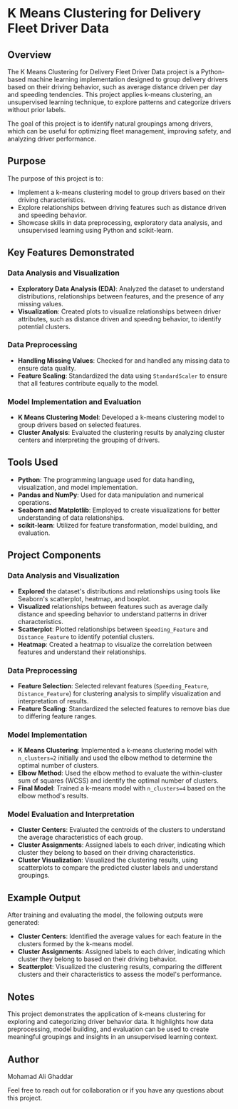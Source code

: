 # K Means Clustering for Delivery Fleet Driver Data

## Overview

The K Means Clustering for Delivery Fleet Driver Data project is a Python-based machine learning implementation designed to group delivery drivers based on their driving behavior, such as average distance driven per day and speeding tendencies. This project applies k-means clustering, an unsupervised learning technique, to explore patterns and categorize drivers without prior labels.

The goal of this project is to identify natural groupings among drivers, which can be useful for optimizing fleet management, improving safety, and analyzing driver performance.

## Purpose

The purpose of this project is to:

- Implement a k-means clustering model to group drivers based on their driving characteristics.
- Explore relationships between driving features such as distance driven and speeding behavior.
- Showcase skills in data preprocessing, exploratory data analysis, and unsupervised learning using Python and scikit-learn.

## Key Features Demonstrated

### Data Analysis and Visualization

- **Exploratory Data Analysis (EDA)**: Analyzed the dataset to understand distributions, relationships between features, and the presence of any missing values.
- **Visualization**: Created plots to visualize relationships between driver attributes, such as distance driven and speeding behavior, to identify potential clusters.

### Data Preprocessing

- **Handling Missing Values**: Checked for and handled any missing data to ensure data quality.
- **Feature Scaling**: Standardized the data using `StandardScaler` to ensure that all features contribute equally to the model.

### Model Implementation and Evaluation

- **K Means Clustering Model**: Developed a k-means clustering model to group drivers based on selected features.
- **Cluster Analysis**: Evaluated the clustering results by analyzing cluster centers and interpreting the grouping of drivers.

## Tools Used

- **Python**: The programming language used for data handling, visualization, and model implementation.
- **Pandas and NumPy**: Used for data manipulation and numerical operations.
- **Seaborn and Matplotlib**: Employed to create visualizations for better understanding of data relationships.
- **scikit-learn**: Utilized for feature transformation, model building, and evaluation.

## Project Components

### Data Analysis and Visualization

- **Explored** the dataset's distributions and relationships using tools like Seaborn's scatterplot, heatmap, and boxplot.
- **Visualized** relationships between features such as average daily distance and speeding behavior to understand patterns in driver characteristics.
- **Scatterplot**: Plotted relationships between `Speeding_Feature` and `Distance_Feature` to identify potential clusters.
- **Heatmap**: Created a heatmap to visualize the correlation between features and understand their relationships.

### Data Preprocessing

- **Feature Selection**: Selected relevant features (`Speeding_Feature`, `Distance_Feature`) for clustering analysis to simplify visualization and interpretation of results.
- **Feature Scaling**: Standardized the selected features to remove bias due to differing feature ranges.

### Model Implementation

- **K Means Clustering**: Implemented a k-means clustering model with `n_clusters=2` initially and used the elbow method to determine the optimal number of clusters.
- **Elbow Method**: Used the elbow method to evaluate the within-cluster sum of squares (WCSS) and identify the optimal number of clusters.
- **Final Model**: Trained a k-means model with `n_clusters=4` based on the elbow method's results.

### Model Evaluation and Interpretation

- **Cluster Centers**: Evaluated the centroids of the clusters to understand the average characteristics of each group.
- **Cluster Assignments**: Assigned labels to each driver, indicating which cluster they belong to based on their driving characteristics.
- **Cluster Visualization**: Visualized the clustering results, using scatterplots to compare the predicted cluster labels and understand groupings.

## Example Output

After training and evaluating the model, the following outputs were generated:

- **Cluster Centers**: Identified the average values for each feature in the clusters formed by the k-means model.
- **Cluster Assignments**: Assigned labels to each driver, indicating which cluster they belong to based on their driving behavior.
- **Scatterplot**: Visualized the clustering results, comparing the different clusters and their characteristics to assess the model's performance.

## Notes

This project demonstrates the application of k-means clustering for exploring and categorizing driver behavior data. It highlights how data preprocessing, model building, and evaluation can be used to create meaningful groupings and insights in an unsupervised learning context.

## Author

Mohamad Ali Ghaddar

Feel free to reach out for collaboration or if you have any questions about this project.

